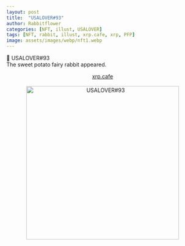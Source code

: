```yaml
---
layout: post
title:  "USALOVER#93"
author: Rabbitflower
categories: [NFT, illust, USALOVER]
tags: [NFT, rabbit, illust, xrp.cafe, xrp, PFP]
image: assets/images/webp/nft1.webp
---
```


🐰	USALOVER#93  
The sweet potato fairy rabbit appeared.  
<!--more-->
<div style="text-align: center;"><a target="_blank" href="https://xrp.cafe/nft/000827108D3BB1B5DD412C0BC897016FC961D66C06CB9E9C6BFEC7C504DB4529" class="btn btn-primary">xrp.cafe</a></div>  
<br>
<div style="text-align: center;"><img src="https://cdn.xrp.cafe/d9c8c0a09ae1-40fa-9839-4be58fe40643659f79c1f5db-4643-b7e2-49a9f5b47e5bec03d2e4775d-4b79-af38-ba3dc7f3380b.webp" alt="USALOVER#93" width="400px"> </div>

